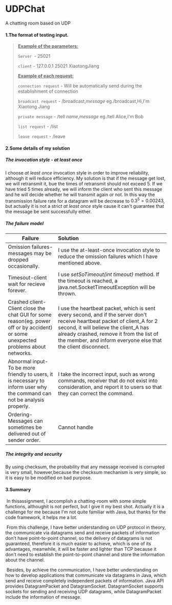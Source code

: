 # UDPChat
A chatting room based on UDP

#### 1.The format of testing input.

> **<u>Example of the parameters:</u>** 
>
> `Server `- 25021 
>
> `client` - 127.0.0.1 25021 XiaotongJiang 
>
> **<u>Example of each request:</u>**
>
> `connection request` - Will be automatically send during the establishment of connection 
>
> `broadcast request`  - /broadcast,*message*  eg./broadcast,Hi,I'm Xiaotong Jiang 
>
> `private message`  - /tell *name*,*message*  eg./tell Alice,I'm Bob 
>
> `list request` - /list 
>
> `leave request`  - /leave

#### 2.Some details of my solution

##### The invocation style	- *at least once*

I choose *at least once* invocation style in order to improve reliability, although it will reduce efficiency. My solution is that if the message get lost, we will retransmit it, bue the times of retransmit should not exceed 5. If we have tried 5 times already, we will inform the client who sent this message and he will decide whether he will transmit again or not. In this way the transmission failure rate for a datagram will be decrease to $0.3^{5}  = 0.00243$, but actually it is not a strict *at least once* style cause it can't guarantee that the message be sent successfully either.

##### The failure model

| Failure                                                      | Solution                                                     |
| ------------------------------------------------------------ | :----------------------------------------------------------- |
| Omission failures-messages may be dropped occasionally.      | I use the at-least-once invocation style to reduce the omission failures which I have mentioned above. |
| Timesout-client wait for recieve forever.                    | I use *setSoTimeout(int timeout)* method. If the timeout is reached, a java.net.SocketTimeoutException will be thrown. |
| Crashed client-Client close the chat GUI for some reason(eg. power off or by accident)  or some unexpected problems about networks. | I use the heartbeat packet, which is sent every second, and if the server don't receive heartbeat packet of client_A for 2 second, it will believe the client_A has already crashed, remove it from the list of the member, and inform everyone else that the client disconnect. |
| Abnormal input-To be more friendly to users, it is necessary to inform user why the command can not be analysis properly. | I take the incorrect input, such as wrong commands, receiver that do not exist into consideration, and report it to users so that they can correct the command. |
| Ordering-Messages can sometimes be delivered out of sender order. | Cannot handle                                                |

##### The integrity and security

By using checksum, the probability that any message received is corrupted is very small, however,because the checksum mechanism is very simple, so it is easy to be modified on bad purpose.

#### 3.Summary

​	In thisassignment, I accomplish a chatting-room with some simple functions, althoughit is not perfect, but I give it my best shot. Actually it is a challenge for me because I'm not quite familiar with Java, but thanks for the code framework, it helps me a lot. 

​	From this challenge, I have better understanding on UDP protocol in theory, the communicate via datagrams send and receive packets of information don't have point-to-point channel, so the delivery of datagrams is not guaranteed, therefore it is much easier to achieve, which is one of its advantages, meanwhile, it will be faster and lighter than TCP because it don't need to establish the point-to-point channel and store the information about the channel.

​	Besides, by achieve the communication, I have better understanding on how to develop applications that communicate via datagrams in Java, which send and receive completely independent packets of information. Java API provides DatagramPacket and DatagramSocket. DatagramSocket supports sockets for sending and receiving UDP datagrams, while DatagramPacket include the information of message.
